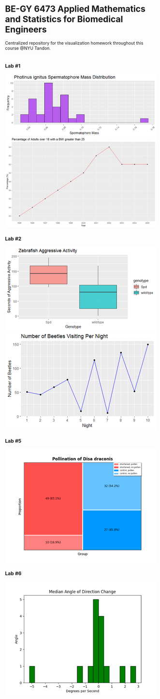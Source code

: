 <h1>BE-GY 6473 Applied Mathematics and Statistics for Biomedical Engineers</h1>

<div>Centralized repository for the visualization homework throughout this course @NYU Tandon.</div><br/>

<h3><b>Lab #1</b></h3>
<img src="lab1/figures/spermatophore.png" width="500px"></img>
<img src="lab1/figures/bmi.png" width="500px"></img>

<h3><b>Lab #2</b></h3>
<img src="lab2/figures/zebrafish.png" width="500px"></img>
<img src="lab2/figures/beetles.png" width="500px"></img>

<h3><b>Lab #5</b></h3>
<img src="lab5/figures/Figure_1.png" width="500px"></img>

<h3><b>Lab #6</b></h3>
<img src="lab6/figures/figure1.png" width="500px"></img>
